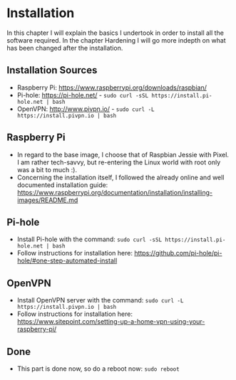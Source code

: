 # Installation
In this chapter I will explain the basics I undertook in order to install all the software required. In the chapter Hardening I will go more indepth on what has been changed after the installation.

## Installation Sources
- Raspberry Pi: https://www.raspberrypi.org/downloads/raspbian/
- Pi-hole: https://pi-hole.net/ - `sudo curl -sSL https://install.pi-hole.net | bash`
- OpenVPN: http://www.pivpn.io/ - `sudo curl -L https://install.pivpn.io | bash`

## Raspberry Pi
- In regard to the base image, I choose that of Raspbian Jessie with Pixel. I am rather tech-savvy, but re-entering the Linux world with root only was a bit to much :).
- Concerning the installation itself, I followed the already online and well documented installation guide: https://www.raspberrypi.org/documentation/installation/installing-images/README.md

## Pi-hole
- Install Pi-hole with the command: `sudo curl -sSL https://install.pi-hole.net | bash`
- Follow instructions for installation here: https://github.com/pi-hole/pi-hole/#one-step-automated-install

## OpenVPN
- Install OpenVPN server with the command: `sudo curl -L https://install.pivpn.io | bash`
- Follow instructions for installation here: https://www.sitepoint.com/setting-up-a-home-vpn-using-your-raspberry-pi/

## Done
- This part is done now, so do a reboot now: `sudo reboot`

